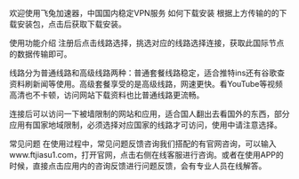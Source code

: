 欢迎使用飞兔加速器，中国国内稳定VPN服务
如何下载安装
根据上方传输的的下载安装包，点击后获取下载安装。

使用功能介绍
注册后点击线路选择，挑选对应的线路选择连接，获取此国际节点的数据传输即可。

线路分为普通线路和高级线路两种：普通套餐线路稳定，适合推特ins还有谷歌查资料刷新闻等使用。高级套餐享受的是高级线路，网速更快。看YouTube等视频高清也不卡顿，访问网站下载资料也比普通线路更流畅。

连接后可以访问一下被墙限制的网站和应用，适合国人翻出去看国外的东西，部分应用有国家地域限制，必须选择对应国家的线路才可访问，使用中请注意选择。

常见问题
在使用过程中，常见问题反馈咨询我们搭配的有官网咨询，可以输入www.ftjiasu1.com，打开官网，点击右侧在线客服进行咨询。或者在使用APP的时候，直接点击应用内的咨询反馈进行问题反馈，会有专业人员在线解答。
